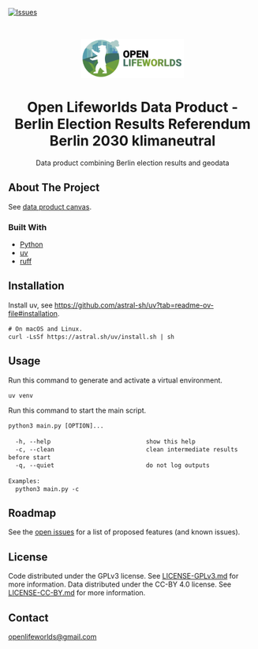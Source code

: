 [![Issues](https://img.shields.io/github/issues/open-lifeworlds/open-lifeworlds-data-product-berlin-election-results-referendum-berlin-2030-klimaneutral)](https://github.com/open-lifeworlds/open-lifeworlds-data-product-berlin-election-results-referendum-berlin-2030-klimaneutral/issues)

<br />
<p align="center">
  <a href="https://github.com/open-lifeworlds/open-lifeworlds-data-product-berlin-election-results-referendum-berlin-2030-klimaneutral">
    <img src="logo_with_text.png" alt="Logo" height="80">
  </a>

  <h1 align="center">Open Lifeworlds Data Product - Berlin Election Results Referendum Berlin 2030 klimaneutral</h1>

  <p align="center">
    Data product combining Berlin election results and geodata
  </p>
</p>

## About The Project

See [data product canvas](docs/data-product-canvas.md).

### Built With

* [Python](https://www.python.org/)
* [uv](https://docs.astral.sh/uv/)
* [ruff](https://docs.astral.sh/ruff/)

## Installation

Install uv, see https://github.com/astral-sh/uv?tab=readme-ov-file#installation.

```shell
# On macOS and Linux.
curl -LsSf https://astral.sh/uv/install.sh | sh
```

## Usage

Run this command to generate and activate a virtual environment.

```shell
uv venv
```

Run this command to start the main script.

```shell
python3 main.py [OPTION]...

  -h, --help                           show this help
  -c, --clean                          clean intermediate results before start
  -q, --quiet                          do not log outputs

Examples:
  python3 main.py -c
```

## Roadmap

See the [open issues](https://github.com/open-lifeworlds/berlin-election-results-referendum-berlin-2030-klimaneutral/issues) for a list of
proposed features (and
known issues).

## License

Code distributed under the GPLv3 license. See [LICENSE-GPLv3.md](./LICENSE-GPL) for more information.
Data distributed under the CC-BY 4.0 license. See [LICENSE-CC-BY.md](./LICENSE-CC-BY.md) for more information.

## Contact

openlifeworlds@gmail.com
